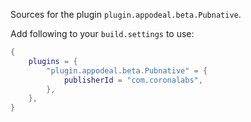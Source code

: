 Sources for the plugin `plugin.appodeal.beta.Pubnative`.

Add following to your `build.settings` to use:
```lua
{
    plugins = {
        "plugin.appodeal.beta.Pubnative" = {
            publisherId = "com.coronalabs",
        },
    },
}
```
